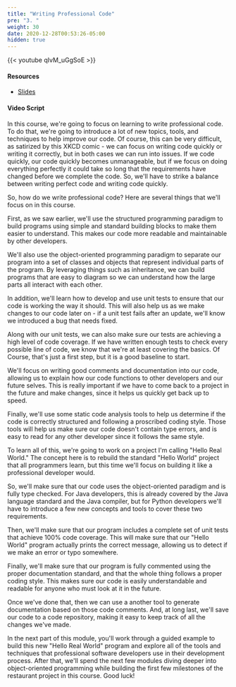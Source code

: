 ```yaml
---
title: "Writing Professional Code"
pre: "3. "
weight: 30
date: 2020-12-28T00:53:26-05:00
hidden: true
---
```


{{< youtube qIvM_uGgSoE >}}

#### Resources

* <a href="slides" target="_blank">Slides</a>

#### Video Script

In this course, we're going to focus on learning to write professional code. To do that, we're going to introduce a lot of new topics, tools, and techniques to help improve our code. Of course, this can be very difficult, as satirized by this XKCD comic - we can focus on writing code quickly or writing it correctly, but in both cases we can run into issues. If we code quickly, our code quickly becomes unmanageable, but if we focus on doing everything perfectly it could take so long that the requirements have changed before we complete the code. So, we'll have to strike a balance between writing perfect code and writing code quickly. 

So, how do we write professional code? Here are several things that we'll focus on in this course.

First, as we saw earlier, we'll use the structured programming paradigm to build programs using simple and standard building blocks to make them easier to understand. This makes our code more readable and maintainable by other developers.

We'll also use the object-oriented programming paradigm to separate our program into a set of classes and objects that represent individual parts of the program. By leveraging things such as inheritance, we can build programs that are easy to diagram so we can understand how the large parts all interact with each other.

In addition, we'll learn how to develop and use unit tests to ensure that our code is working the way it should. This will also help us as we make changes to our code later on - if a unit test fails after an update, we'll know we introduced a bug that needs fixed.

Along with our unit tests, we can also make sure our tests are achieving a high level of code coverage. If we have written enough tests to check every possible line of code, we know that we're at least covering the basics. Of Course, that's just a first step, but it is a good baseline to start.

We'll focus on writing good comments and documentation into our code, allowing us to explain how our code functions to other developers and our future selves. This is really important if we have to come back to a project in the future and make changes, since it helps us quickly get back up to speed.

Finally, we'll use some static code analysis tools to help us determine if the code is correctly structured and following a proscribed coding style. Those tools will help us make sure our code doesn't contain type errors, and is easy to read for any other developer since it follows the same style.

To learn all of this, we're going to work on a project I'm calling "Hello Real World." The concept here is to rebuild the standard "Hello World" project that all programmers learn, but this time we'll focus on building it like a professional developer would. 

So, we'll make sure that our code uses the object-oriented paradigm and is fully type checked. For Java developers, this is already covered by the Java language standard and the Java compiler, but for Python developers we'll have to introduce a few new concepts and tools to cover these two requirements. 

Then, we'll make sure that our program includes a complete set of unit tests that achieve 100% code coverage. This will make sure that our "Hello World" program actually prints the correct message, allowing us to detect if we make an error or typo somewhere. 

Finally, we'll make sure that our program is fully commented using the proper documentation standard, and that the whole thing follows a proper coding style. This makes sure our code is easily understandable and readable for anyone who must look at it in the future. 

Once we've done that, then we can use a another tool to generate documentation based on those code comments. And, at long last, we'll save our code to a code repository, making it easy to keep track of all the changes we've made. 

In the next part of this module, you'll work through a guided example to build this new "Hello Real World" program and explore all of the tools and techniques that professional software developers use in their development process. After that, we'll spend the next few modules diving deeper into object-oriented programming while building the first few milestones of the restaurant project in this course. Good luck!




